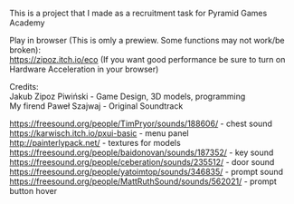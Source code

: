 This is a project that I made as a recruitment task for Pyramid Games Academy

Play in browser (This is omly a prewiew. Some functions may not work/be broken):  
https://zipoz.itch.io/eco (If you want good performance be sure to turn on Hardware Acceleration in your browser)

Credits:    
Jakub Zipoz Piwiński - Game Design, 3D models, programming  
My firend Paweł Szajwaj - Original Soundtrack  

https://freesound.org/people/TimPryor/sounds/188606/ - chest sound  
https://karwisch.itch.io/pxui-basic - menu panel  
http://painterlypack.net/ - textures for models  
https://freesound.org/people/baidonovan/sounds/187352/ - key sound  
https://freesound.org/people/ceberation/sounds/235512/ - door sound  
https://freesound.org/people/yatoimtop/sounds/346835/ - prompt sound  
https://freesound.org/people/MattRuthSound/sounds/562021/ - prompt button hover  
